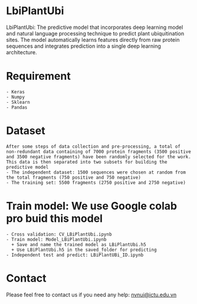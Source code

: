 # LbiPlantUbi

LbiPlantUbi: The predictive model that incorporates deep learning model and natural language processing technique to predict plant ubiquitination sites. The model automatically learns features directly from raw protein sequences and integrates prediction into a single deep learning architecture.
# Requirement
	- Keras
	- Numpy
	- Sklearn
	- Pandas
# Dataset
	After some steps of data collection and pre-processing, a total of non-redundant data containing of 7000 protein fragments (3500 positive and 3500 negative fragments) have been randomly selected for the work. This data is then separated into two subsets for building the predictive model
	- The independent dataset: 1500 sequences were chosen at random from the total fragments (750 positive and 750 negative)
	- The training set: 5500 fragments (2750 positive and 2750 negative)
# Train model: We use Google colab pro buid this model
	- Cross validation: CV_LBiPlantUbi.ipynb
	- Train model: Model_LBiPlantUbi.ipynb
	  + Save and name the trained model as LBiPlantUbi.h5
   	  + Use LBiPlantUbi.h5 in the saved_folder for predicting
	- Independent test and predict: LBiPlantUBi_ID.ipynb
# Contact
Please feel free to contact us if you need any help: nvnui@ictu.edu.vn
